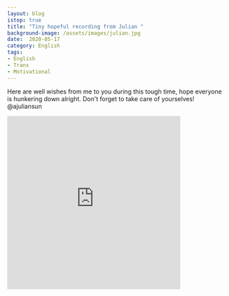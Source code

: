 ```yaml
---
layout: blog
istop: true
title: "Tiny hopeful recording from Julian "
background-image: /assets/images/julian.jpg
date:  2020-05-17
category: English
tags: 
- English
- Trans
- Motivational
---
```


Here are well wishes from me to you during this tough time, hope everyone is hunkering down alright. Don't forget to take care of yourselves! @ajuliansun

<iframe title="Tiny hopeful recording from Julian " height="400" width="400" style="border: none;" scrolling="no" data-name="pb-iframe-player" src="https://www.podbean.com/media/player/c8n73-dcbd63?from=yiiadmin&download=1&version=1&vjs=1&skin=1&auto=0&share=1&fonts=Helvetica&download=1&rtl=0&pbad=1"></iframe>